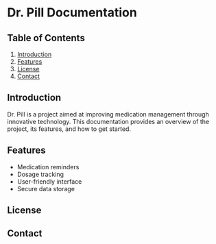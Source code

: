 # Dr. Pill Documentation

## Table of Contents
1. [Introduction](#introduction)
2. [Features](#features)
6. [License](#license)
7. [Contact](#contact)

## Introduction
Dr. Pill is a project aimed at improving medication management through innovative technology. This documentation provides an overview of the project, its features, and how to get started.

## Features
- Medication reminders
- Dosage tracking
- User-friendly interface
- Secure data storage

## License

## Contact

